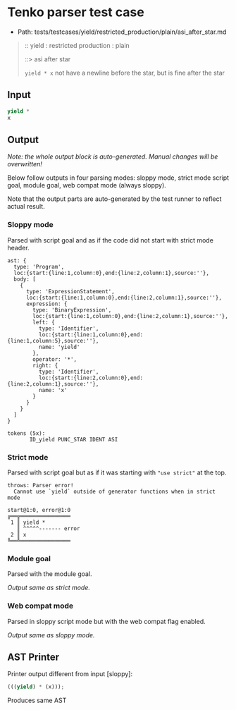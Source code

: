 # Tenko parser test case

- Path: tests/testcases/yield/restricted_production/plain/asi_after_star.md

> :: yield : restricted production : plain
>
> ::> asi after star
>
> `yield * x` not have a newline before the star, but is fine after the star


## Input

`````js
yield *
x
`````

## Output

_Note: the whole output block is auto-generated. Manual changes will be overwritten!_

Below follow outputs in four parsing modes: sloppy mode, strict mode script goal, module goal, web compat mode (always sloppy).

Note that the output parts are auto-generated by the test runner to reflect actual result.

### Sloppy mode

Parsed with script goal and as if the code did not start with strict mode header.

`````
ast: {
  type: 'Program',
  loc:{start:{line:1,column:0},end:{line:2,column:1},source:''},
  body: [
    {
      type: 'ExpressionStatement',
      loc:{start:{line:1,column:0},end:{line:2,column:1},source:''},
      expression: {
        type: 'BinaryExpression',
        loc:{start:{line:1,column:0},end:{line:2,column:1},source:''},
        left: {
          type: 'Identifier',
          loc:{start:{line:1,column:0},end:{line:1,column:5},source:''},
          name: 'yield'
        },
        operator: '*',
        right: {
          type: 'Identifier',
          loc:{start:{line:2,column:0},end:{line:2,column:1},source:''},
          name: 'x'
        }
      }
    }
  ]
}

tokens (5x):
       ID_yield PUNC_STAR IDENT ASI
`````

### Strict mode

Parsed with script goal but as if it was starting with `"use strict"` at the top.

`````
throws: Parser error!
  Cannot use `yield` outside of generator functions when in strict mode

start@1:0, error@1:0
╔══╦════════════════
 1 ║ yield *
   ║ ^^^^^------- error
 2 ║ x
╚══╩════════════════

`````


### Module goal

Parsed with the module goal.

_Output same as strict mode._

### Web compat mode

Parsed in sloppy script mode but with the web compat flag enabled.

_Output same as sloppy mode._

## AST Printer

Printer output different from input [sloppy]:

````js
(((yield) * (x)));
````

Produces same AST

